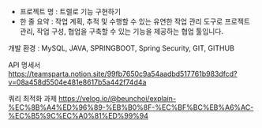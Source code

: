 - 프로젝트 명 : 트렐로 기능 구현하기
- 한 줄 요약 : 작업 계획, 추적 및 수행할 수 있는 유연한 작업 관리 도구로 프로젝트 관리, 작업 구성, 협업을 구축할 수 있는 기능을 제공하는 협업 툴입니다.

개발 환경 : MySQL, JAVA, SPRINGBOOT, Spring Security, GIT, GITHUB


API 명세서
https://teamsparta.notion.site/99fb7650c9a54aadbd517761b983dfcd?v=08a458d5504e481e8617b5a442f74d4a


쿼리 최적화 과제
https://velog.io/@beunchoi/explain-%EC%8B%A4%ED%96%89-%EB%B0%8F-%EC%BF%BC%EB%A6%AC-%EC%B5%9C%EC%A0%81%ED%99%94




